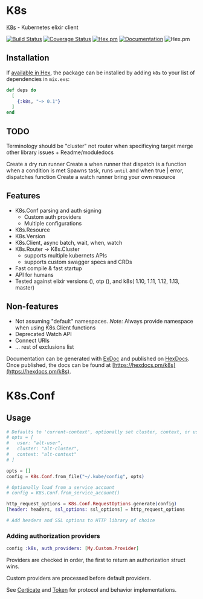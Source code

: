 # K8s

[K8s](https://hexdocs.pm/k8s/readme.html) - Kubernetes elixir client

[![Build Status](https://travis-ci.org/coryodaniel/k8s.svg?branch=master)](https://travis-ci.org/coryodaniel/k8s)
[![Coverage Status](https://coveralls.io/repos/github/coryodaniel/k8s/badge.svg?branch=master)](https://coveralls.io/github/coryodaniel/k8s?branch=master)
[![Hex.pm](http://img.shields.io/hexpm/v/k8s.svg?style=flat)](https://hex.pm/packages/k8s) 
[![Documentation](https://img.shields.io/badge/documentation-on%20hexdocs-green.svg)](https://hexdocs.pm/k8s/)
![Hex.pm](https://img.shields.io/hexpm/l/k8s.svg?style=flat)

## Installation

If [available in Hex](https://hex.pm/docs/publish), the package can be installed
by adding `k8s` to your list of dependencies in `mix.exs`:

```elixir
def deps do
  [
    {:k8s, "~> 0.1"}
  ]
end
```

## TODO

Terminology should be "cluster" not router when specificying target
merge other library issues + Readme/moduledocs

Create a dry run runner
Create a when runner that dispatch is a function when a condition is met
  Spawns task, runs `until` and when true | error, dispatches function
Create a watch runner
bring your own resource

## Features

* K8s.Conf parsing and auth signing
  * Custom auth providers
  * Multiple configurations
* K8s.Resource
* K8s.Version
* K8s.Client, async batch, wait, when, watch
* K8s.Router -> K8s.Cluster
  * supports multiple kubernets APIs
  * supports custom swagger specs and CRDs
* Fast compile & fast startup
* API for humans
* Tested against elixir versions (), otp (), and k8s( 1.10, 1.11, 1.12, 1.13, master)

## Non-features
* Not assuming "default" namespaces. *Note:* Always provide namespace when using K8s.Client functions
* Deprecated Watch API
* Connect URIs
* ... rest of exclusions list

Documentation can be generated with [ExDoc](https://github.com/elixir-lang/ex_doc)
and published on [HexDocs](https://hexdocs.pm). Once published, the docs can
be found at [https://hexdocs.pm/k8s](https://hexdocs.pm/k8s).

# K8s.Conf
## Usage

```elixir
# Defaults to 'current-context', optionally set cluster, context, or user
# opts = [
#   user: "alt-user",
#   cluster: "alt-cluster",
#   context: "alt-context"
# ]

opts = []
config = K8s.Conf.from_file("~/.kube/config", opts)

# Optionally load from a service account
# config = K8s.Conf.from_service_account()

http_request_options = K8s.Conf.RequestOptions.generate(config)
[header: headers, ssl_options: ssl_options] = http_request_options

# Add headers and SSL options to HTTP library of choice
```

### Adding authorization providers

```elixir
config :k8s, auth_providers: [My.Custom.Provider]
```

Providers are checked in order, the first to return an authorization struct wins.

Custom providers are processed before default providers.

See [Certicate](lib/k8s/conf/auth/certificate.ex) and [Token](lib/k8s/conf/auth/token.ex) for protocol and behavior implementations.
